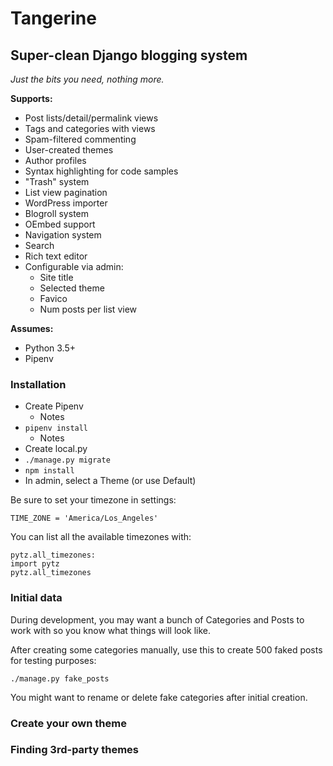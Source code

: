 # Tangerine

## Super-clean Django blogging system

*Just the bits you need, nothing more.*

**Supports:**

- Post lists/detail/permalink views
- Tags and categories with views
- Spam-filtered commenting
- User-created themes
- Author profiles
- Syntax highlighting for code samples
- "Trash" system
- List view pagination
- WordPress importer
- Blogroll system
- OEmbed support
- Navigation system
- Search
- Rich text editor
- Configurable via admin:
    - Site title
    - Selected theme
    - Favico
    - Num posts per list view

**Assumes:**
- Python 3.5+
- Pipenv

### Installation

- Create Pipenv
    - Notes
- `pipenv install`
    - Notes
- Create local.py
- `./manage.py migrate`
- `npm install`
- In admin, select a Theme (or use Default)

Be sure to set your timezone in settings:

`TIME_ZONE = 'America/Los_Angeles'`

You can list all the available timezones with:

```
pytz.all_timezones:
import pytz
pytz.all_timezones
```
### Initial data

During development, you may want a bunch of Categories and Posts to work with so you know what things will look like.

After creating some categories manually, use this to create 500 faked posts for testing purposes:

`./manage.py fake_posts`

 You might want to rename or delete fake categories after initial creation.

### Create your own theme

### Finding 3rd-party themes
